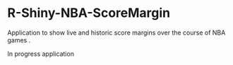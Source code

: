 # R-Shiny-NBA-ScoreMargin

Application to show live and historic score margins over the course of NBA games . 

In progress application
